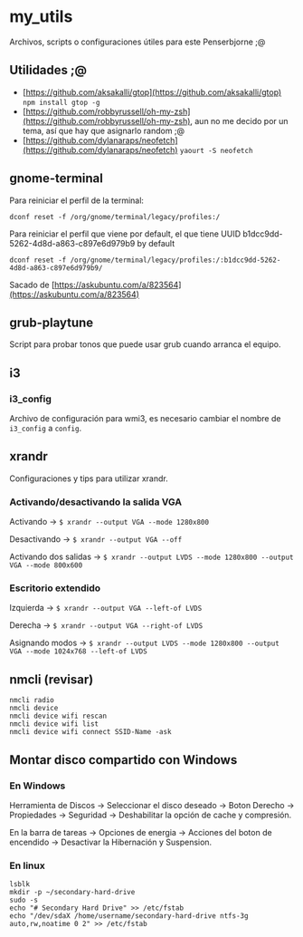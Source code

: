 # my_utils

Archivos, scripts o configuraciones útiles para este Penserbjorne ;@

## Utilidades ;@

- [https://github.com/aksakalli/gtop](https://github.com/aksakalli/gtop) ```npm install gtop -g```
- [https://github.com/robbyrussell/oh-my-zsh](https://github.com/robbyrussell/oh-my-zsh), aun no me decido por un tema, así que hay que asignarlo random ;@
- [https://github.com/dylanaraps/neofetch](https://github.com/dylanaraps/neofetch) ```yaourt -S neofetch```

## gnome-terminal

Para reiniciar el perfil de la terminal:

```dconf reset -f /org/gnome/terminal/legacy/profiles:/```

Para reiniciar el perfil que viene por default, el que tiene UUID b1dcc9dd-5262-4d8d-a863-c897e6d979b9 by default

```dconf reset -f /org/gnome/terminal/legacy/profiles:/:b1dcc9dd-5262-4d8d-a863-c897e6d979b9/```

Sacado de [https://askubuntu.com/a/823564](https://askubuntu.com/a/823564)

## grub-playtune

Script para probar tonos que puede usar grub cuando arranca el equipo.

## i3

### i3_config

Archivo de configuración para wmi3, es necesario cambiar el nombre de ```i3_config``` a ```config```.

## xrandr

Configuraciones y tips para utilizar xrandr.

### Activando/desactivando la salida VGA

Activando -> ```$ xrandr --output VGA --mode 1280x800```

Desactivando -> ```$ xrandr --output VGA --off```

Activando dos salidas -> ```$ xrandr --output LVDS --mode 1280x800 --output VGA --mode 800x600```

### Escritorio extendido

Izquierda -> ```$ xrandr --output VGA --left-of LVDS```

Derecha -> ```$ xrandr --output VGA --right-of LVDS```

Asignando modos -> ```$ xrandr --output LVDS --mode 1280x800 --output VGA --mode 1024x768 --left-of LVDS```

## nmcli (revisar)

```
nmcli radio
nmcli device
nmcli device wifi rescan
nmcli device wifi list
nmcli device wifi connect SSID-Name -ask
```

## Montar disco compartido con Windows

### En Windows

Herramienta de Discos -> Seleccionar el disco deseado -> Boton Derecho -> Propiedades -> Seguridad -> Deshabilitar la opción de cache y compresión.

En la barra de tareas -> Opciones de energia -> Acciones del boton de encendido -> Desactivar la Hibernación y Suspension.

### En linux

```
lsblk
mkdir -p ~/secondary-hard-drive
sudo -s
echo "# Secondary Hard Drive" >> /etc/fstab
echo "/dev/sdaX /home/username/secondary-hard-drive ntfs-3g auto,rw,noatime 0 2" >> /etc/fstab
```
